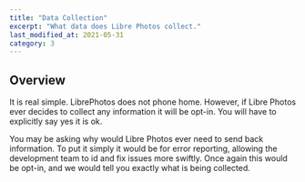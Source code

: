 ```yaml
---
title: "Data Collection"
excerpt: "What data does Libre Photos collect."
last_modified_at: 2021-05-31
category: 3
---
```


## Overview

It is real simple. LibrePhotos does not phone home. However, if Libre Photos ever decides to collect any information it
will be opt-in. You will have to explicitly say yes it is ok.

You may be asking why would Libre Photos ever need to send back information. To put it simply it would be for error
reporting, allowing the development team to id and fix issues more swiftly.  Once again this would be opt-in, and we
would tell you exactly what is being collected.
